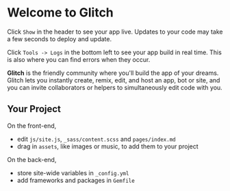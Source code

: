 Welcome to Glitch
=================

Click `Show` in the header to see your app live. Updates to your code may take a few seconds to deploy and update.

Click `Tools -> Logs` in the bottom left to see your app build in real time. This is also where you can find errors when they occur.

**Glitch** is the friendly community where you'll build the app of your dreams. Glitch lets you instantly create, remix, edit, and host an app, bot or site, and you can invite collaborators or helpers to simultaneously edit code with you.


Your Project
------------

On the front-end,
- edit `js/site.js`, `_sass/content.scss` and `pages/index.md`
- drag in `assets`, like images or music, to add them to your project

On the back-end,
- store site-wide variables in `_config.yml` 
- add frameworks and packages in `Gemfile`

